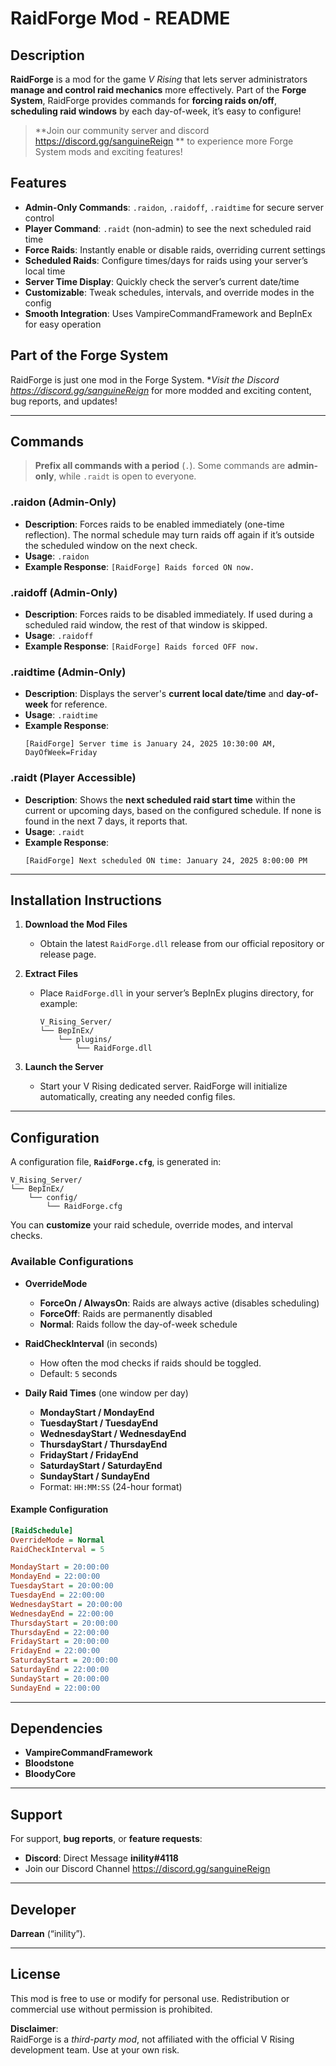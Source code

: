 # RaidForge Mod - README

## Description
**RaidForge** is a mod for the game *V Rising* that lets server administrators **manage and control raid mechanics** more effectively. Part of the **Forge System**, RaidForge provides commands for **forcing raids on/off**, **scheduling raid windows** by each day-of-week, it’s easy to configure!

> **Join our community server and discord https://discord.gg/sanguineReign ** to experience more Forge System mods and exciting features!

## Features
- **Admin-Only Commands**: `.raidon`, `.raidoff`, `.raidtime` for secure server control  
- **Player Command**: `.raidt` (non-admin) to see the next scheduled raid time  
- **Force Raids**: Instantly enable or disable raids, overriding current settings  
- **Scheduled Raids**: Configure times/days for raids using your server’s local time  
- **Server Time Display**: Quickly check the server’s current date/time  
- **Customizable**: Tweak schedules, intervals, and override modes in the config  
- **Smooth Integration**: Uses VampireCommandFramework and BepInEx for easy operation  

## Part of the Forge System
RaidForge is just one mod in the Forge System. **Visit the Discord https://discord.gg/sanguineReign* for more modded and exciting content, bug reports, and updates!

---

## Commands

> **Prefix all commands with a period** (`.`). Some commands are **admin-only**, while `.raidt` is open to everyone.

### **.raidon** (Admin-Only)
- **Description**: Forces raids to be enabled immediately (one-time reflection). The normal schedule may turn raids off again if it’s outside the scheduled window on the next check.  
- **Usage**: `.raidon`  
- **Example Response**: `[RaidForge] Raids forced ON now.`

### **.raidoff** (Admin-Only)
- **Description**: Forces raids to be disabled immediately. If used during a scheduled raid window, the rest of that window is skipped.  
- **Usage**: `.raidoff`  
- **Example Response**: `[RaidForge] Raids forced OFF now.`

### **.raidtime** (Admin-Only)
- **Description**: Displays the server's **current local date/time** and **day-of-week** for reference.  
- **Usage**: `.raidtime`  
- **Example Response**:  
  ```
  [RaidForge] Server time is January 24, 2025 10:30:00 AM, DayOfWeek=Friday
  ```

### **.raidt** (Player Accessible)
- **Description**: Shows the **next scheduled raid start time** within the current or upcoming days, based on the configured schedule. If none is found in the next 7 days, it reports that.  
- **Usage**: `.raidt`  
- **Example Response**:  
  ```
  [RaidForge] Next scheduled ON time: January 24, 2025 8:00:00 PM
  
---

## Installation Instructions

1. **Download the Mod Files**  
   - Obtain the latest `RaidForge.dll` release from our official repository or release page.

2. **Extract Files**  
   - Place `RaidForge.dll` in your server’s BepInEx plugins directory, for example:  
     ```
     V_Rising_Server/
     └── BepInEx/
         └── plugins/
             └── RaidForge.dll
     ```

3. **Launch the Server**  
   - Start your V Rising dedicated server. RaidForge will initialize automatically, creating any needed config files.

---

## Configuration

A configuration file, **`RaidForge.cfg`**, is generated in:
```
V_Rising_Server/
└── BepInEx/
    └── config/
        └── RaidForge.cfg
```
You can **customize** your raid schedule, override modes, and interval checks.

### Available Configurations

- **OverrideMode**  
  - **ForceOn / AlwaysOn**: Raids are always active (disables scheduling)  
  - **ForceOff**: Raids are permanently disabled  
  - **Normal**: Raids follow the day-of-week schedule

- **RaidCheckInterval** (in seconds)  
  - How often the mod checks if raids should be toggled.  
  - Default: `5` seconds

- **Daily Raid Times** (one window per day)  
  - **MondayStart / MondayEnd**  
  - **TuesdayStart / TuesdayEnd**  
  - **WednesdayStart / WednesdayEnd**  
  - **ThursdayStart / ThursdayEnd**  
  - **FridayStart / FridayEnd**  
  - **SaturdayStart / SaturdayEnd**  
  - **SundayStart / SundayEnd**  
  - Format: `HH:MM:SS` (24-hour format)

#### Example Configuration
```ini
[RaidSchedule]
OverrideMode = Normal
RaidCheckInterval = 5

MondayStart = 20:00:00
MondayEnd = 22:00:00
TuesdayStart = 20:00:00
TuesdayEnd = 22:00:00
WednesdayStart = 20:00:00
WednesdayEnd = 22:00:00
ThursdayStart = 20:00:00
ThursdayEnd = 22:00:00
FridayStart = 20:00:00
FridayEnd = 22:00:00
SaturdayStart = 20:00:00
SaturdayEnd = 22:00:00
SundayStart = 20:00:00
SundayEnd = 22:00:00
```

---

## Dependencies
- **VampireCommandFramework**  
- **Bloodstone**  
- **BloodyCore** 


---

## Support
For support, **bug reports**, or **feature requests**:
- **Discord**: Direct Message **inility#4118**  
-  Join our Discord Channel https://discord.gg/sanguineReign

---

## Developer
**Darrean** (“inility”).  

---

## License
This mod is free to use or modify for personal use. Redistribution or commercial use without permission is prohibited.

**Disclaimer**:  
RaidForge is a *third-party mod*, not affiliated with the official V Rising development team. Use at your own risk.
